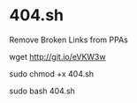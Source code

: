 404.sh
======

Remove Broken Links from PPAs

wget http://git.io/eVKW3w

sudo chmod +x 404.sh

sudo bash 404.sh